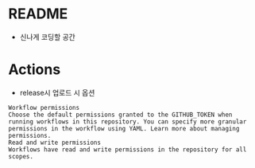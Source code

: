 # README

- 신나게 코딩할 공간

# Actions
- release시 업로드 시 옵션
```
Workflow permissions
Choose the default permissions granted to the GITHUB_TOKEN when running workflows in this repository. You can specify more granular permissions in the workflow using YAML. Learn more about managing permissions.
Read and write permissions
Workflows have read and write permissions in the repository for all scopes.
```
